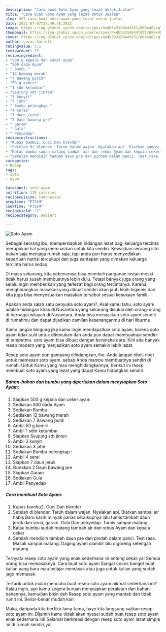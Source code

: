 ```yaml
---
description: "Cara buat Soto Ayam yang lezat Untuk Jualan"
title: "Cara buat Soto Ayam yang lezat Untuk Jualan"
slug: 307-cara-buat-soto-ayam-yang-lezat-untuk-jualan
date: 2021-07-07T23:49:48.282Z
image: https://img-global.cpcdn.com/recipes/4e4b5431d644fd31/680x482cq70/soto-ayam-foto-resep-utama.jpg
thumbnail: https://img-global.cpcdn.com/recipes/4e4b5431d644fd31/680x482cq70/soto-ayam-foto-resep-utama.jpg
cover: https://img-global.cpcdn.com/recipes/4e4b5431d644fd31/680x482cq70/soto-ayam-foto-resep-utama.jpg
author: Lucas Garrett
ratingvalue: 3.1
reviewcount: 13
recipeingredient:
- "500 g kepala dan ceker ayam"
- "500 dada Ayam"
- " Bumbu "
- "12 bawang merah"
- "7 Bawang putih"
- "50 g kemiri"
- "1 sdm ketumbar"
- "Seujung sdt jinten"
- "3 kunyit"
- "3 jahe"
- " Bumbu pelengkap "
- "4 serai"
- "7 daun jeruk"
- "2 Daun bawang pre"
- " Garam"
- " Gula"
- " Penyedap"
recipeinstructions:
- "Kupas bumbu2, Cuci Dan blender"
- "Setelah di blender. Taruh dalam wajan. Nyalakan api. Biarkan sampai air habis Baru kasih minyak panas secukupnya lalu tumis tambah daun jeruk dan serai, garam. Gula Dan penyedap. Tumis sampai matang"
- "Kalau bumbu sudah matang tambah air dan rebus Ayam dan kepala ceker"
- "Setelah mendidih tambah daun pre dan pindah dalam panci. Test rasa. Masak sampai matang. Daging ayam diambil lalu digoreng setengah matang"
categories:
- Resep
tags:
- soto
- ayam

katakunci: soto ayam 
nutrition: 119 calories
recipecuisine: Indonesian
preptime: "PT21M"
cooktime: "PT32M"
recipeyield: "2"
recipecategory: Dessert

---
```



![Soto Ayam](https://img-global.cpcdn.com/recipes/4e4b5431d644fd31/680x482cq70/soto-ayam-foto-resep-utama.jpg)

Sebagai seorang ibu, mempersiapkan hidangan lezat bagi keluarga tercinta merupakan hal yang memuaskan untuk kita sendiri. Kewajiban seorang istri bukan saja menjaga rumah saja, tapi anda pun harus menyediakan keperluan nutrisi tercukupi dan juga santapan yang dimakan keluarga tercinta harus sedap.

Di masa  sekarang, kita sebenarnya bisa membeli panganan instan meski tidak harus susah membuatnya lebih dulu. Tetapi banyak juga orang yang selalu ingin memberikan yang terlezat bagi orang tercintanya. Karena, menghidangkan masakan yang dibuat sendiri akan jauh lebih higienis dan kita juga bisa menyesuaikan masakan tersebut sesuai kesukaan famili. 



Apakah anda salah satu penyuka soto ayam?. Asal kamu tahu, soto ayam adalah hidangan khas di Nusantara yang sekarang disukai oleh orang-orang di berbagai wilayah di Nusantara. Anda bisa menyajikan soto ayam sendiri di rumahmu dan dapat dijadikan camilan kesenanganmu di hari liburmu.

Kamu jangan bingung jika kamu ingin mendapatkan soto ayam, karena soto ayam tidak sulit untuk ditemukan dan anda pun dapat membuatnya sendiri di tempatmu. soto ayam bisa dibuat dengan beraneka cara. Kini ada banyak resep modern yang menjadikan soto ayam semakin lebih lezat.

Resep soto ayam pun gampang dihidangkan, lho. Anda jangan ribet-ribet untuk memesan soto ayam, sebab Anda mampu membuatnya sendiri di rumah. Untuk Kamu yang mau menghidangkannya, berikut ini resep membuat soto ayam yang lezat yang dapat Kamu hidangkan sendiri.

<!--inarticleads1-->

##### Bahan-bahan dan bumbu yang diperlukan dalam menyiapkan Soto Ayam:

1. Siapkan 500 g kepala dan ceker ayam
1. Sediakan 500 dada Ayam
1. Sediakan  Bumbu :
1. Sediakan 12 bawang merah
1. Sediakan 7 Bawang putih
1. Ambil 50 g kemiri
1. Ambil 1 sdm ketumbar
1. Siapkan Seujung sdt jinten
1. Ambil 3 kunyit
1. Sediakan 3 jahe
1. Sediakan  Bumbu pelengkap :
1. Ambil 4 serai
1. Siapkan 7 daun jeruk
1. Gunakan 2 Daun bawang pre
1. Siapkan  Garam
1. Sediakan  Gula
1. Ambil  Penyedap




<!--inarticleads2-->

##### Cara membuat Soto Ayam:

1. Kupas bumbu2, Cuci Dan blender
1. Setelah di blender. Taruh dalam wajan. Nyalakan api. Biarkan sampai air habis Baru kasih minyak panas secukupnya lalu tumis tambah daun jeruk dan serai, garam. Gula Dan penyedap. Tumis sampai matang
1. Kalau bumbu sudah matang tambah air dan rebus Ayam dan kepala ceker
1. Setelah mendidih tambah daun pre dan pindah dalam panci. Test rasa. Masak sampai matang. Daging ayam diambil lalu digoreng setengah matang




Ternyata resep soto ayam yang enak sederhana ini enteng sekali ya! Semua orang bisa memasaknya. Cara buat soto ayam Sangat cocok banget buat kalian yang baru mau belajar memasak atau juga untuk kalian yang sudah jago memasak.

Tertarik untuk mulai mencoba buat resep soto ayam nikmat sederhana ini? Kalau ingin, ayo kamu segera buruan menyiapkan peralatan dan bahan-bahannya, kemudian bikin deh Resep soto ayam yang mantab dan tidak rumit ini. Benar-benar mudah kan. 

Maka, daripada kita berfikir lama-lama, hayo kita langsung sajikan resep soto ayam ini. Dijamin kamu tiidak akan nyesel sudah buat resep soto ayam enak sederhana ini! Selamat berkreasi dengan resep soto ayam lezat simple ini di rumah sendiri,ya!.

